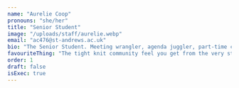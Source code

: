 ```yaml
---
name: "Aurelie Coop"
pronouns: "she/her"
title: "Senior Student"
image: "/uploads/staff/aurelie.webp"
email: "ac476@st-andrews.ac.uk"
bio: "The Senior Student. Meeting wrangler, agenda juggler, part-time chaos coordinator."
favouriteThing: "The tight knit community feel you get from the very start."
order: 1
draft: false
isExec: true
---
```

